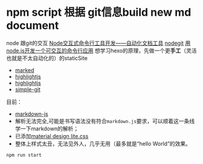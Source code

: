 # npm script 根据 git信息build new md document

node 跟git的交互
[Node交互式命令行工具开发——自动化文档工具](https://github.com/threerocks/studyFiles/blob/master/%E7%AC%94%E8%AE%B0/Node%E4%BA%A4%E4%BA%92%E5%BC%8F%E5%91%BD%E4%BB%A4%E8%A1%8C%E5%B7%A5%E5%85%B7%E5%BC%80%E5%8F%91%E2%80%94%E2%80%94%E8%87%AA%E5%8A%A8%E5%8C%96%E6%96%87%E6%A1%A3%E5%B7%A5%E5%85%B7.md)
[nodegit](https://github.com/nodegit/nodegit)
[用node.js开发一个可交互的命令行应用](https://xdlrt.github.io/2017/04/15/2017-04-15/)
想学习hexo的原理，先做一个更**手工**（灵活也就是不太自动化的）的staticSite

- [marked](https://github.com/chjj/marked)
- [highlightjs](https://highlightjs.org/download/)
- [highlightjs](http://highlightjs.readthedocs.io/en/latest/api.html)
- [simple-git](https://www.npmjs.com/package/simple-git)

目前：

- [markdown-js](https://github.com/evilstreak/markdown-js)
- 解析无法完全,可能是书写语法没有符合`markdown.js`要求，可以顺着这一条线学一下markdown的解析；
- 已添加[material design lite.css](https://github.com/google/material-design-lite)
- 整体上样式太丑，无法见外人，几乎无用（最多就是“hello World”的效果。

```js
npm run start
```